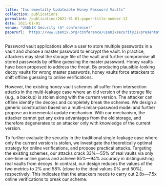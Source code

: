 ```yaml
---
title: "Incrementally Updateable Honey Password Vaults"
collection: publications
permalink: /publication/2021-01-01-paper-title-number-12
date: 2021-01-01
venue: 'USENIX Security (A* conference)'
paperurl: 'https://www.usenix.org/conference/usenixsecurity21/presentation/cheng-haibo'
---
```


Password vault applications allow a user to store multiple passwords in a vault and choose a master password to encrypt the vault. In practice, attackers may steal the storage file of the vault and further compromise all stored passwords by offline guessing the master password. Honey vaults have been proposed to address the threat. By producing plausible-looking decoy vaults for wrong master passwords, honey vaults force attackers to shift offline guessing to online verifications.

However, the existing honey vault schemes all suffer from intersection attacks in the multi-leakage case where an old version of the storage file (e.g., a backup) is stolen along with the current version. The attacker can offline identify the decoys and completely break the schemes. We design a generic construction based on a multi-similar-password model and further propose an incremental update mechanism. With our mechanism, the attacker cannot get any extra advantages from the old storage, and therefore degenerates to an attacker only with knowledge of the current version.

To further evaluate the security in the traditional single-leakage case where only the current version is stolen, we investigate the theoretically optimal strategy for online verifications, and propose practical attacks. Targeting the existing schemes, our attacks crack 33\%—55\% of real vaults via only one-time online guess and achieve 85\%—94\% accuracy in distinguishing real vaults from decoys. In contrast, our design reduces the values of the two metrics to 2\% and 58\% (close to the ideal values 0\% and 50\%), respectively. This indicates that the attackers needs to carry out 2.8x—7.5x online verifications to break our scheme.
